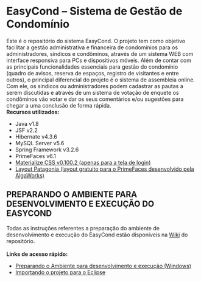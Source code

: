 # EasyCond – Sistema de Gestão de Condomínio
Este é o repositório do sistema EasyCond. O projeto tem como objetivo facilitar a gestão administrativa e financeira de condomínios para os administradores, síndicos e condôminos, através de um sistema WEB com interface responsiva para PCs e dispositivos móveis. Além de contar com as principais funcionalidades essenciais para gestão do condomínio (quadro de avisos, reserva de espaços, registro de visitantes e entre outros), o principal diferencial do projeto é o sistema de assembleia online. Com ele, os sindicos ou administradores podem cadastrar as pautas a serem discutidas e através de um sistema de votação de enquete os condôminos vão votar e dar os seus comentários e/ou sugestões para chegar a uma conclusão de forma rápida.
<br/>
<strong>Recursos utilizados:</strong>
<br/>
<ul>
  <li>Java v1.8</li>
  <li>JSF v2.2</li>
  <li>Hibernate v4.3.6</li>
  <li>MySQL Server v5.6</li>
  <li>Spring Framework v3.2.6</li>
  <li>PrimeFaces v6.1</li>
  <li><a href="http://archives.materializecss.com/0.100.2/">Materialize CSS v0.100.2 (apenas para a tela de login)</a></li>
  <li><a href="https://github.com/algaworks/layout-primefaces-patagonia">Layout Patagonia (layout gratuito para o PrimeFaces desenvolvido pela AlgaWorks)</a></li>
</ul>

PREPARANDO O AMBIENTE PARA DESENVOLVIMENTO E EXECUÇÃO DO EASYCOND
-------------------------------------------------------

Todas as instruções referentes a preparação do ambiente de desenvolvimento e execução do EasyCond estão disponíveis na <a href="https://github.com/ibgreg/EasyCond/wiki">Wiki</a> do repositório.
<br/>
<br/>
<strong>Links de acesso rápido:</strong>
<br/>
<ul>
  <li><a href="https://github.com/ibgreg/EasyCond/wiki/Preparando-o-Ambiente-para-desenvolvimento-e-execu%C3%A7%C3%A3o-(Windows)">Preparando o Ambiente para desenvolvimento e execução (Windows)</a></li>
  <li><a href="https://github.com/ibgreg/EasyCond/wiki/Importando-o-projeto-para-o-Eclipse">Importando o projeto para o Eclipse</a></li>
</ul>
